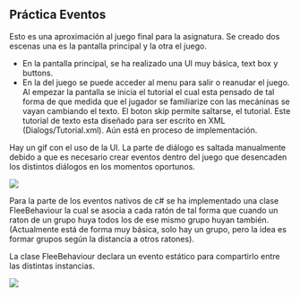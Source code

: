 ## Práctica Eventos

Esto es una aproximación al juego final para la asignatura. Se creado dos escenas una es la pantalla principal y la otra el juego.
 - En la pantalla principal, se ha realizado una UI muy básica, text box y buttons. 
 - En la del juego se puede acceder al menu para salir o reanudar el juego. Al empezar la pantalla se inicia el tutorial el cual esta pensado
    de tal forma de que medida que el jugador se familiarize con las mecáninas se vayan cambiando el texto. El boton skip permite saltarse, el tutorial.
    Este tutorial de texto esta diseñado para ser escrito en XML (Dialogs/Tutorial.xml). Aún está en proceso de implementación.

Hay un gif con el uso de la UI. La parte de diálogo es saltada manualmente debido a que es necesario crear eventos dentro del juego que desencaden los distintos diálogos en los momentos oportunos.

![](somebasicguisample.gif)

Para la parte de los eventos nativos de c# se ha implementado una clase FleeBehaviour la cual se asocia a cada ratón de tal forma que cuando un raton de un grupo huya todos los de ese mismo grupo huyan también. (Actualmente está de forma muy básica, solo hay un grupo, pero la idea es formar grupos según la distancia a otros ratones).

La clase FleeBehaviour declara un evento estático para compartirlo entre las distintas instancias.

![](game.gif)